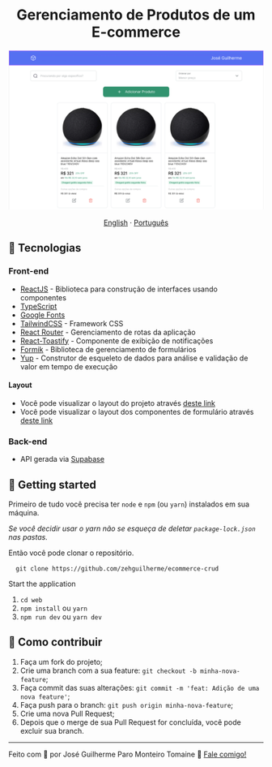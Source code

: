 <h1 align="center">
  Gerenciamento de Produtos de um E-commerce
</h1>

![Screenshot from Home page](./.github/img/home.png)

<div align="center">
  <a href="README.md">English</a>
  ·
  <a href="README-pt.md">Português</a>
</div>

## 🚀 Tecnologias

### Front-end

- [ReactJS](https://react.dev/) - Biblioteca para construção de interfaces usando componentes
- [TypeScript](https://www.typescriptlang.org/)
- [Google Fonts](https://fonts.google.com/)
- [TailwindCSS](https://tailwindcss.com/) - Framework CSS
- [React Router](https://reactrouter.com/en/main) - Gerenciamento de rotas da aplicação
- [React-Toastify](https://www.npmjs.com/package/react-toastify) - Componente de exibição de notificações
- [Formik](https://formik.org/) - Biblioteca de gerenciamento de formulários
- [Yup](https://github.com/jquense/yup) - Construtor de esqueleto de dados para análise e validação de valor em tempo de execução

#### Layout

- Você pode visualizar o layout do projeto através [deste link](https://www.figma.com/file/IohYm7tDAtTJFNl5ejls6R/Gerenciamento-de-E-commerce?type=design&node-id=0%3A1&mode=design&t=wHUPqJtMRDYErRoG-1)
- Você pode visualizar o layout dos componentes de formulário através [deste link](https://www.figma.com/community/file/1148375559326132425)

### Back-end

- API gerada via [Supabase](https://supabase.com/)

## 🚀 Getting started

Primeiro de tudo você precisa ter `node` e `npm` (ou `yarn`) instalados em sua máquina.

*Se você decidir usar o yarn não se esqueça de deletar `package-lock.json` nas pastas.*

Então você pode clonar o repositório.

```code
  git clone https://github.com/zehguilherme/ecommerce-crud
```

Start the application

1. `cd web`
2. `npm install` ou `yarn`
3. `npm run dev` ou `yarn dev`

## 🤔 Como contribuir

1. Faça um fork do projeto;
2. Crie uma branch com a sua feature: `git checkout -b minha-nova-feature`;
3. Faça commit das suas alterações: `git commit -m 'feat: Adição de uma nova feature'`;
4. Faça push para o branch: `git push origin minha-nova-feature`;
5. Crie uma nova Pull Request;
6. Depois que o merge de sua Pull Request for concluída, você pode excluir sua branch.

---

Feito com 💟 por José Guilherme Paro Monteiro Tomaine 👋 [Fale comigo!](https://www.linkedin.com/in/josé-guilherme-paro-monteiro-tomaine/)